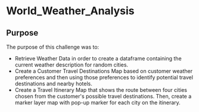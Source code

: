 # World_Weather_Analysis
 
## Purpose

The purpose of this challenge was to:
- Retrieve Weather Data in order to create a dataframe containing the current weather description for random cities.
- Create a Customer Travel Destinations Map based on customer weather preferences and then using those preferences to identify potential travel destinations and nearby hotels.
- Create a Travel Itinerary Map that shows the route between four cities chosen from the customer's possible travel destinations. Then, create a marker layer map with pop-up marker for each city on the itinerary.